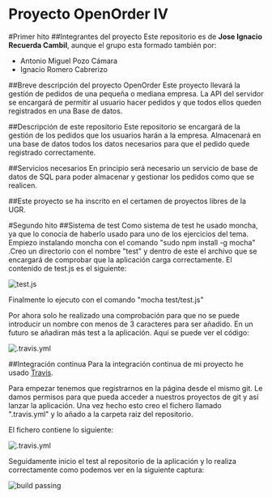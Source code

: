 # Proyecto OpenOrder IV

#Primer hito
##Integrantes del proyecto
Este repositorio es de **Jose Ignacio Recuerda Cambil**, aunque el grupo esta formado también por:
- Antonio Miguel Pozo Cámara
- Ignacio Romero Cabrerizo

##Breve descripción del proyecto OpenOrder
Este proyecto llevará la gestión de pedidos de una pequeña o mediana empresa. La API del servidor se encargará de permitir al usuario hacer pedidos y que todos ellos queden registrados en una Base de datos. 

##Descripción de este repositorio
Este repositorio se encargará de la gestión de los pedidos que los usuarios harán a la empresa. Almacenará en una base de datos todos los datos necesarios para que el pedido quede registrado correctamente.

##Servicios necesarios
En principio será necesario un servicio de base de datos de SQL para poder almacenar y gestionar los pedidos como que se realicen.

##Este proyecto se ha inscrito en el certamen de proyectos libres de la UGR.

#Segundo hito
##Sistema de test
Como sistema de test he usado moncha, ya que lo conocia de haberlo usado para uno de los ejercicios del tema.
Empiezo instalando moncha con el comando "sudo npm install -g mocha" .Creo un directorio con el nombre "test" y dentro de este el archivo que se encargará de comprobar que la aplicación carga correctamente.
El contenido de test.js es el siguiente:

![test.js](https://www.dropbox.com/s/zyxh53hsaij1pmi/hito2.4.png?dl=1)

Finalmente lo ejecuto con el comando "mocha test/test.js"

Por ahora solo he realizado una comprobación para que no se puede introducir un nombre con menos de 3 caracteres para ser añadido. En un futuro se añadiran más test a la aplicación. Aquí se puede ver el código:

![.travis.yml](https://www.dropbox.com/s/8qtl4jypm9t3vq7/hito2.3.png?dl=1)


##Integración continua
Para la integración continua de mi proyecto he usado [Travis](https://travis-ci.org).

Para empezar tenemos que registrarnos en la página desde el mismo git. Le damos permisos para que pueda acceder a nuestros proyectos de git y así lanzar la aplicación.
Una vez hecho esto creo el fichero llamado ".travis.yml" y lo añado a la carpeta raiz del repositorio.

El fichero contiene lo siguiente:

![.travis.yml](https://www.dropbox.com/s/556agqlr8n9figk/hito2.1.png?dl=1)

Seguidamente inicio el test al repositorio de la aplicación y lo realiza correctamente como podemos ver en la siguiente captura:

![build passing](https://www.dropbox.com/s/swj3hbol024xu7m/hito2.2.png?dl=1)
